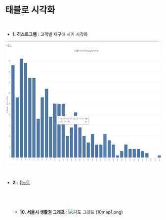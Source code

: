 # 태블로 시각화
&nbsp;
- **1. 히스토그램** : 고객별 재구매 시기 시각화
<img src="https://github.com/DYNPARK/DY/blob/c396998d8c7dee5b49b459c643311fc9ad2027ec/%ED%9E%88%EC%8A%A4%ED%86%A0%EA%B7%B8%EB%9E%A81.png" width="600" height="400">

&nbsp;
- **2.**:  📄[노트](https://www.notion.so/R-82d8003beeaa4511a9c6a02af397ae9d?pvs=4#a79c0592f88f411482b7ebcd1a6ffc9d)
  &nbsp;



  &nbsp;
  &nbsp;
  &nbsp;
  &nbsp;
  &nbsp;
  &nbsp;
  &nbsp;

  &nbsp;
  &nbsp;
  &nbsp;
  &nbsp;
  
  - **10. 서울시 생활권 그래프** : ![지도 그래프](지도2.png)   (10map1.png)
  &nbsp;

